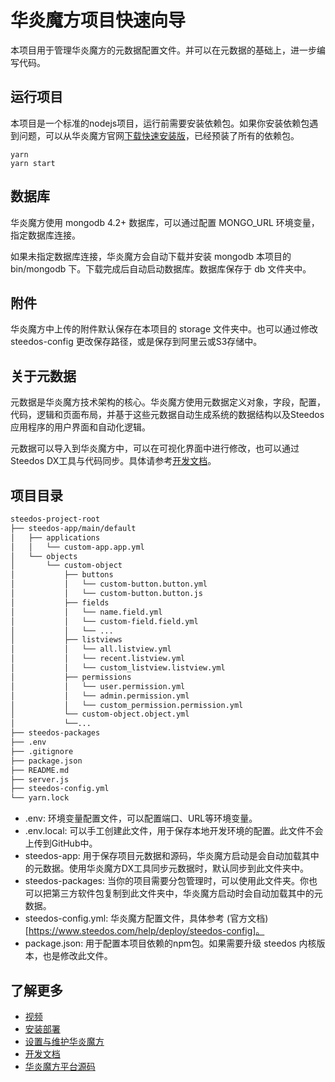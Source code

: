 # 华炎魔方项目快速向导

本项目用于管理华炎魔方的元数据配置文件。并可以在元数据的基础上，进一步编写代码。

## 运行项目

本项目是一个标准的nodejs项目，运行前需要安装依赖包。如果你安装依赖包遇到问题，可以从华炎魔方官网[下载快速安装版](https://www.steedos.com/help/deploy/)，已经预装了所有的依赖包。

```
yarn
yarn start
```

## 数据库

华炎魔方使用 mongodb 4.2+ 数据库，可以通过配置 MONGO_URL 环境变量，指定数据库连接。

如果未指定数据库连接，华炎魔方会自动下载并安装 mongodb 本项目的 bin/mongodb 下。下载完成后自动启动数据库。数据库保存于 db 文件夹中。

## 附件

华炎魔方中上传的附件默认保存在本项目的 storage 文件夹中。也可以通过修改 steedos-config 更改保存路径，或是保存到阿里云或S3存储中。

## 关于元数据

元数据是华炎魔方技术架构的核心。华炎魔方使用元数据定义对象，字段，配置，代码，逻辑和页面布局，并基于这些元数据自动生成系统的数据结构以及Steedos应用程序的用户界面和自动化逻辑。

元数据可以导入到华炎魔方中，可以在可视化界面中进行修改，也可以通过Steedos DX工具与代码同步。具体请参考[开发文档](https://www.steedos.com/developer)。

## 项目目录

```sh
steedos-project-root
├── steedos-app/main/default
│   ├── applications
│   │   └── custom-app.app.yml
│   └── objects
│       └── custom-object
│           ├── buttons
│           │   └── custom-button.button.yml
│           │   └── custom-button.button.js
│           ├── fields
│           │   └── name.field.yml
│           │   └── custom-field.field.yml
│           │   └── ...
│           ├── listviews
│           │   └── all.listview.yml
│           │   └── recent.listview.yml
│           │   └── custom_listview.listview.yml
│           ├── permissions
│           │   └── user.permission.yml
│           │   └── admin.permission.yml
│           │   └── custom_permission.permission.yml
│           └── custom-object.object.yml
│           └──...
├── steedos-packages
├── .env
├── .gitignore
├── package.json
├── README.md
├── server.js
├── steedos-config.yml
└── yarn.lock
```

- .env: 环境变量配置文件，可以配置端口、URL等环境变量。
- .env.local: 可以手工创建此文件，用于保存本地开发环境的配置。此文件不会上传到GitHub中。
- steedos-app: 用于保存项目元数据和源码，华炎魔方启动是会自动加载其中的元数据。使用华炎魔方DX工具同步元数据时，默认同步到此文件夹中。
- steedos-packages: 当你的项目需要分包管理时，可以使用此文件夹。你也可以把第三方软件包复制到此文件夹中，华炎魔方启动时会自动加载其中的元数据。
- steedos-config.yml: 华炎魔方配置文件，具体参考 (官方文档)[https://www.steedos.com/help/deploy/steedos-config]。
- package.json: 用于配置本项目依赖的npm包。如果需要升级 steedos 内核版本，也是修改此文件。

## 了解更多

- [视频](https://www.steedos.com/videos/)
- [安装部署](https://www.steedos.com/help/deploy/)
- [设置与维护华炎魔方](https://www.steedos.com/help/admin)
- [开发文档](https://www.steedos.com/developer)
- [华炎魔方平台源码](https://github.com/steedos/steedos-platform/)